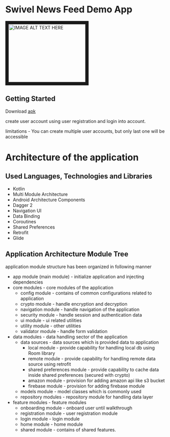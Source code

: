 # Swivel News Feed Demo App

<a href="http://www.youtube.com/watch?feature=player_embedded&v=VpFb7lyObno
" target="_blank"><img src="http://img.youtube.com/vi/VpFb7lyObno/0.jpg" 
alt="IMAGE ALT TEXT HERE" width="240" height="180" border="10" /></a>

## Getting Started
Download [apk](https://drive.google.com/file/d/1SMj-lZ6k9w5lg8GFhkSJBNFH3GNXyf1f/view?usp=sharing)

create user account using user registration and login into account. 

limitations - You can create multiple user accounts, but only last one will be accessible

# Architecture of the application

## Used Languages, Technologies and Libraries

* Kotlin
* Multi Module Architecture
* Android Architecture Components
* Dagger 2
* Navigation UI
* Data Binding
* Coroutines
* Shared Preferences
* Retrofit
* Glide

## Application Architecture Module Tree

application module structure has been organized in following manner

* app module (main module) - initialize application and injecting dependencies
* core modules - core modules of the application
  * config module - contains of common configurations related to application
  * crypto module - handle encryption and decryption
  * navigation module - handle navigation of the application
  * security module - handle session and authentication data
  * ui module - ui related utilities
  * utility module - other utilities
  * validator module - handle form validation
* data modules - data handling sector of the application
  * data sources - data sources which is provided data to application
    * local module - provide capability for handling local db using Room library
    * remote module - provide capability for handling remote data source using retrofit
    * shared preferences module - provide capability to cache data inside shared preferences (secured with crypto)
    * amazon module - provision for adding amazon api like s3 bucket
    * firebase module - provision for adding firebase module
  * models module - model classes which is commonly used
  * repository modules - repository module for handling data layer
* feature modules - feature modules
  * onboarding module - onboard user until walkthrough
  * registration module - user registration module
  * login module - login module
  * home module - home module
  * shared module - contains of shared features. 





